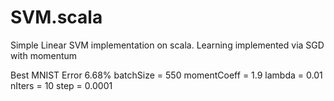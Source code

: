 # SVM.scala
Simple Linear SVM implementation on scala. Learning implemented via SGD with momentum

Best MNIST Error 6.68%
batchSize = 550
momentCoeff = 1.9
lambda = 0.01
nIters = 10
step = 0.0001


